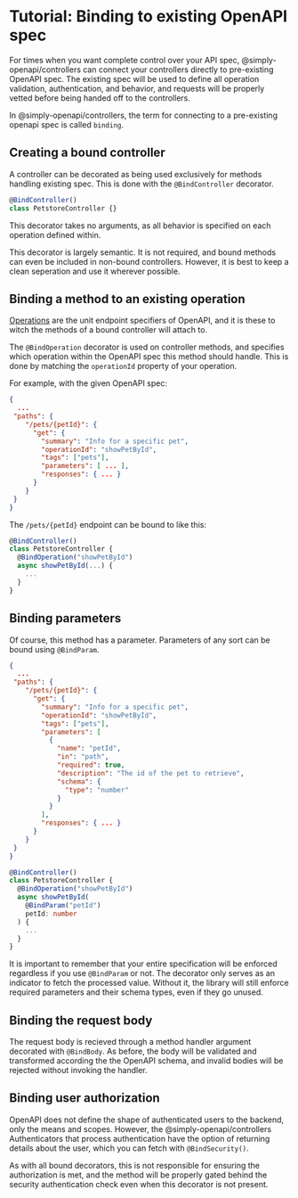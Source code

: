 # Tutorial: Binding to existing OpenAPI spec

For times when you want complete control over your API spec, @simply-openapi/controllers can connect your controllers directly to pre-existing OpenAPI spec. The existing spec will be used to define all operation validation, authentication, and behavior, and requests will be properly vetted before being handed off to the controllers.

In @simply-openapi/controllers, the term for connecting to a pre-existing openapi spec is called `binding`.

## Creating a bound controller

A controller can be decorated as being used exclusively for methods handling existing spec. This is done with the `@BindController` decorator.

```typescript
@BindController()
class PetstoreController {}
```

This decorator takes no arguments, as all behavior is specified on each operation defined within.

This decorator is largely semantic. It is not required, and bound methods can even be included in non-bound controllers. However, it is best to keep a clean seperation and use it wherever possible.

## Binding a method to an existing operation

[Operations](https://spec.openapis.org/oas/v3.1.0#operation-object) are the unit endpoint specifiers of OpenAPI, and it is these to witch the methods of a bound controller will attach to.

The `@BindOperation` decorator is used on controller methods, and specifies which operation within the OpenAPI spec this method should handle. This is done by matching the `operationId` property of your operation.

For example, with the given OpenAPI spec:

```json
{
  ...
 "paths": {
    "/pets/{petId}": {
      "get": {
        "summary": "Info for a specific pet",
        "operationId": "showPetById",
        "tags": ["pets"],
        "parameters": [ ... ],
        "responses": { ... }
      }
    }
 }
}
```

The `/pets/{petId}` endpoint can be bound to like this:

```typescript
@BindController()
class PetstoreController {
  @BindOperation("showPetById")
  async showPetById(...) {
    ...
  }
}
```

## Binding parameters

Of course, this method has a parameter. Parameters of any sort can be bound using `@BindParam`.

```json
{
  ...
 "paths": {
    "/pets/{petId}": {
      "get": {
        "summary": "Info for a specific pet",
        "operationId": "showPetById",
        "tags": ["pets"],
        "parameters": [
          {
            "name": "petId",
            "in": "path",
            "required": true,
            "description": "The id of the pet to retrieve",
            "schema": {
              "type": "number"
            }
          }
        ],
        "responses": { ... }
      }
    }
 }
}
```

```typescript
@BindController()
class PetstoreController {
  @BindOperation("showPetById")
  async showPetById(
    @BindParam("petId")
    petId: number
  ) {
    ...
  }
}
```

It is important to remember that your entire specification will be enforced regardless if you use `@BindParam` or not. The decorator only serves as an indicator to fetch the processed value. Without it, the library will still enforce required parameters and their schema types, even if they go unused.

## Binding the request body

The request body is recieved through a method handler argument decorated with `@BindBody`. As before, the body will be validated and transformed according the the OpenAPI schema, and invalid bodies will be rejected without invoking the handler.

## Binding user authorization

OpenAPI does not define the shape of authenticated users to the backend, only the means and scopes. However, the @simply-openapi/controllers Authenticators that process authentication have the option of returning details about the user, which you can fetch with `@BindSecurity()`.

As with all bound decorators, this is not responsible for ensuring the authorization is met, and the method will be properly gated behind the security authentication check even when this decorator is not present.
